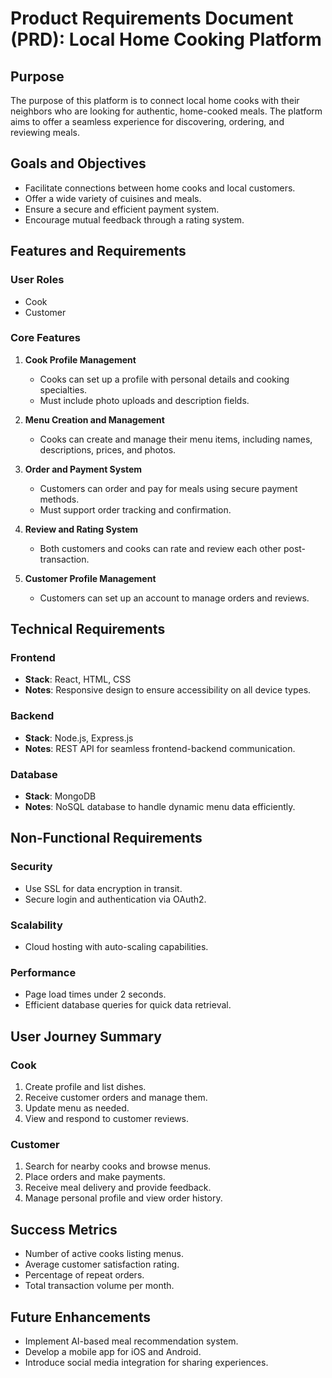 # Product Requirements Document (PRD): Local Home Cooking Platform

## Purpose
The purpose of this platform is to connect local home cooks with their neighbors who are looking for authentic, home-cooked meals. The platform aims to offer a seamless experience for discovering, ordering, and reviewing meals.

## Goals and Objectives
- Facilitate connections between home cooks and local customers.
- Offer a wide variety of cuisines and meals.
- Ensure a secure and efficient payment system.
- Encourage mutual feedback through a rating system.

## Features and Requirements
### User Roles
- Cook
- Customer

### Core Features
1. **Cook Profile Management**
   - Cooks can set up a profile with personal details and cooking specialties.
   - Must include photo uploads and description fields.

2. **Menu Creation and Management**
   - Cooks can create and manage their menu items, including names, descriptions, prices, and photos.

3. **Order and Payment System**
   - Customers can order and pay for meals using secure payment methods.
   - Must support order tracking and confirmation.

4. **Review and Rating System**
   - Both customers and cooks can rate and review each other post-transaction.

5. **Customer Profile Management**
   - Customers can set up an account to manage orders and reviews.

## Technical Requirements
### Frontend
- **Stack**: React, HTML, CSS
- **Notes**: Responsive design to ensure accessibility on all device types.

### Backend
- **Stack**: Node.js, Express.js
- **Notes**: REST API for seamless frontend-backend communication.

### Database
- **Stack**: MongoDB
- **Notes**: NoSQL database to handle dynamic menu data efficiently.

## Non-Functional Requirements
### Security
- Use SSL for data encryption in transit.
- Secure login and authentication via OAuth2.

### Scalability
- Cloud hosting with auto-scaling capabilities.

### Performance
- Page load times under 2 seconds.
- Efficient database queries for quick data retrieval.

## User Journey Summary
### Cook
1. Create profile and list dishes.
2. Receive customer orders and manage them.
3. Update menu as needed.
4. View and respond to customer reviews.

### Customer
1. Search for nearby cooks and browse menus.
2. Place orders and make payments.
3. Receive meal delivery and provide feedback.
4. Manage personal profile and view order history.

## Success Metrics
- Number of active cooks listing menus.
- Average customer satisfaction rating.
- Percentage of repeat orders.
- Total transaction volume per month.

## Future Enhancements
- Implement AI-based meal recommendation system.
- Develop a mobile app for iOS and Android.
- Introduce social media integration for sharing experiences.